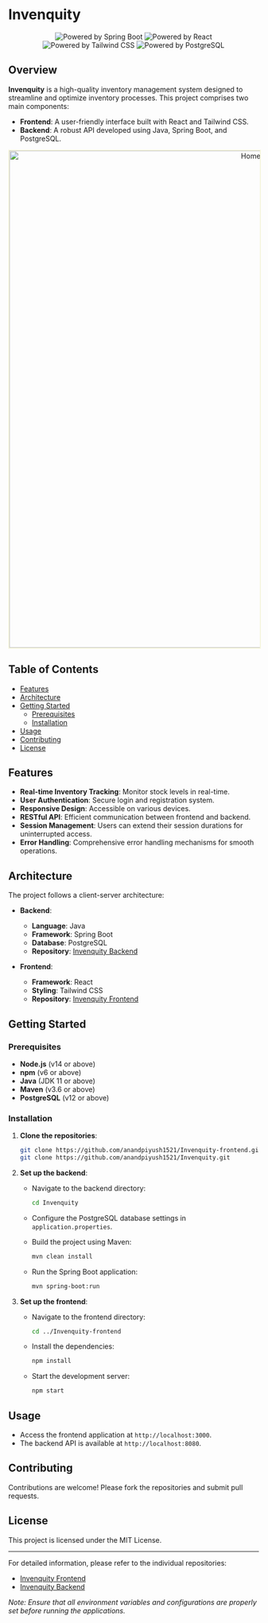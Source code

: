 # Invenquity

<p align="center">
  <img src="https://img.shields.io/badge/Powered_by-Spring_Boot-green?style=for-the-badge&logo=spring-boot" alt="Powered by Spring Boot">
  <img src="https://img.shields.io/badge/Powered_by-React-blue?style=for-the-badge&logo=react" alt="Powered by React">
  <img src="https://img.shields.io/badge/Powered_by-Tailwind_CSS-06B6D4?style=for-the-badge&logo=tailwind-css" alt="Powered by Tailwind CSS">
  <img src="https://img.shields.io/badge/Powered_by-PostgreSQL-316192?style=for-the-badge&logo=postgresql" alt="Powered by PostgreSQL">
</p>

## Overview

**Invenquity** is a high-quality inventory management system designed to streamline and optimize inventory processes. This project comprises two main components:

- **Frontend**: A user-friendly interface built with React and Tailwind CSS.
- **Backend**: A robust API developed using Java, Spring Boot, and PostgreSQL.

<p align="center">
  <img src="https://res.cloudinary.com/dth5ysuhs/image/upload/v1735325237/Screenshot_204_tvj1hf.png" width="1000" alt="Home Image" style="border: 2px solid beige;">
</p>

## Table of Contents

- [Features](#features)
- [Architecture](#architecture)
- [Getting Started](#getting-started)
  - [Prerequisites](#prerequisites)
  - [Installation](#installation)
- [Usage](#usage)
- [Contributing](#contributing)
- [License](#license)

## Features

- **Real-time Inventory Tracking**: Monitor stock levels in real-time.
- **User Authentication**: Secure login and registration system.
- **Responsive Design**: Accessible on various devices.
- **RESTful API**: Efficient communication between frontend and backend.
- **Session Management**: Users can extend their session durations for uninterrupted access.
- **Error Handling**: Comprehensive error handling mechanisms for smooth operations.

## Architecture

The project follows a client-server architecture:

- **Backend**:
  - **Language**: Java
  - **Framework**: Spring Boot
  - **Database**: PostgreSQL
  - **Repository**: [Invenquity Backend](https://github.com/anandpiyush1521/Invenquity)

- **Frontend**:
  - **Framework**: React
  - **Styling**: Tailwind CSS
  - **Repository**: [Invenquity Frontend](https://github.com/anandpiyush1521/Invenquity-frontend)

## Getting Started

### Prerequisites

- **Node.js** (v14 or above)
- **npm** (v6 or above)
- **Java** (JDK 11 or above)
- **Maven** (v3.6 or above)
- **PostgreSQL** (v12 or above)

### Installation

1. **Clone the repositories**:

   ```bash
   git clone https://github.com/anandpiyush1521/Invenquity-frontend.git
   git clone https://github.com/anandpiyush1521/Invenquity.git
   ```

2. **Set up the backend**:

   - Navigate to the backend directory:

     ```bash
     cd Invenquity
     ```

   - Configure the PostgreSQL database settings in `application.properties`.

   - Build the project using Maven:

     ```bash
     mvn clean install
     ```

   - Run the Spring Boot application:

     ```bash
     mvn spring-boot:run
     ```

3. **Set up the frontend**:

   - Navigate to the frontend directory:

     ```bash
     cd ../Invenquity-frontend
     ```

   - Install the dependencies:

     ```bash
     npm install
     ```

   - Start the development server:

     ```bash
     npm start
     ```

## Usage

- Access the frontend application at `http://localhost:3000`.
- The backend API is available at `http://localhost:8080`.

## Contributing

Contributions are welcome! Please fork the repositories and submit pull requests.

## License

This project is licensed under the MIT License.

---

For detailed information, please refer to the individual repositories:

- [Invenquity Frontend](https://github.com/anandpiyush1521/Invenquity-frontend)
- [Invenquity Backend](https://github.com/anandpiyush1521/Invenquity)

*Note: Ensure that all environment variables and configurations are properly set before running the applications.*
